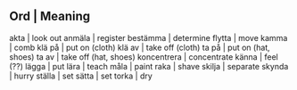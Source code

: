 
Ord         |   Meaning
---------------------------
akta        |   look out
anmäla      |   register
bestämma    |   determine
flytta      |   move
kamma       |   comb
klä på      |   put on (cloth)
klä av      |   take off (cloth)
ta på       |   put on (hat, shoes)
ta av       |   take off (hat, shoes)
koncentrera |   concentrate
känna       |   feel (??)
lägga       |   put
lära        |   teach
måla        |   paint
raka        |   shave
skilja      |   separate
skynda      |   hurry
ställa      |   set
sätta       |   set
torka       |   dry

